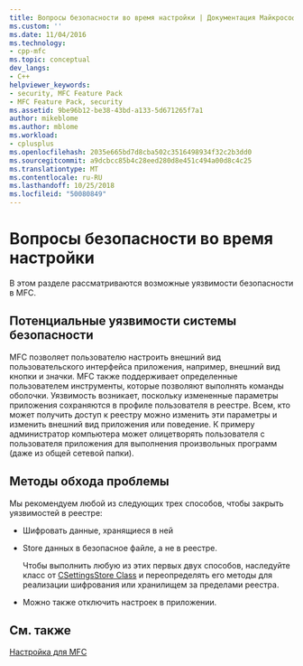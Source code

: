 ```yaml
---
title: Вопросы безопасности во время настройки | Документация Майкрософт
ms.custom: ''
ms.date: 11/04/2016
ms.technology:
- cpp-mfc
ms.topic: conceptual
dev_langs:
- C++
helpviewer_keywords:
- security, MFC Feature Pack
- MFC Feature Pack, security
ms.assetid: 9be96b12-be38-43bd-a133-5d671265f7a1
author: mikeblome
ms.author: mblome
ms.workload:
- cplusplus
ms.openlocfilehash: 2035e665bd7d8cba502c3516498934f32c2b3dd0
ms.sourcegitcommit: a9dcbcc85b4c28eed280d8e451c494a00d8c4c25
ms.translationtype: MT
ms.contentlocale: ru-RU
ms.lasthandoff: 10/25/2018
ms.locfileid: "50080849"
---
```

# <a name="security-implications-of-customization"></a>Вопросы безопасности во время настройки

В этом разделе рассматриваются возможные уязвимости безопасности в MFC.

## <a name="potential-security-weakness"></a>Потенциальные уязвимости системы безопасности

MFC позволяет пользователю настроить внешний вид пользовательского интерфейса приложения, например, внешний вид кнопки и значки. MFC также поддерживает определенные пользователем инструменты, которые позволяют выполнять команды оболочки. Уязвимость возникает, поскольку измененные параметры приложения сохраняются в профиле пользователя в реестре. Всем, кто может получить доступ к реестру можно изменить эти параметры и изменить внешний вид приложения или поведение. К примеру администратор компьютера может олицетворять пользователя с пользователя приложения для выполнения произвольных программ (даже из общей сетевой папки).

## <a name="workarounds"></a>Методы обхода проблемы

Мы рекомендуем любой из следующих трех способов, чтобы закрыть уязвимостей в реестре:

- Шифровать данные, хранящиеся в ней

- Store данных в безопасное файле, а не в реестре.

   Чтобы выполнить любую из этих первых двух способов, наследуйте класс от [CSettingsStore Class](../mfc/reference/csettingsstore-class.md) и переопределять его методы для реализации шифрования или хранилищем за пределами реестра.

- Можно также отключить настроек в приложении.

## <a name="see-also"></a>См. также

[Настройка для MFC](../mfc/customization-for-mfc.md)

